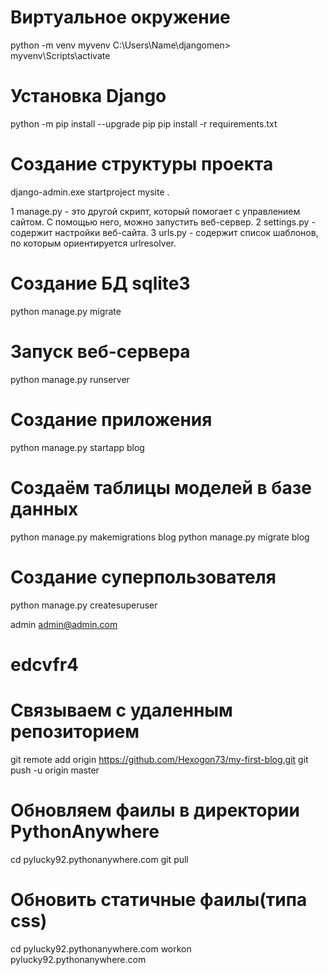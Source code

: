 # Виртуальное окружение

python -m venv myvenv C:\Users\Name\djangomen> myvenv\Scripts\activate

# Установка Django

python -m pip install --upgrade pip pip install -r requirements.txt

# Создание структуры проекта

django-admin.exe startproject mysite .

1 manage.py - это другой скрипт, который помогает с управлением сайтом. С помощью него, можно запустить веб-сервер. 2
settings.py - содержит настройки веб-сайта. 3 urls.py - содержит список шаблонов, по которым ориентируется urlresolver.

# Создание БД sqlite3

python manage.py migrate

# Запуск веб-сервера

python manage.py runserver

# Создание приложения

python manage.py startapp blog

# Создаём таблицы моделей в базе данных

python manage.py makemigrations blog python manage.py migrate blog

# Создание суперпользователя

python manage.py createsuperuser

admin admin@admin.com

# edcvfr4

# Связываем с удаленным репозиторием

git remote add origin https://github.com/Hexogon73/my-first-blog.git
git push -u origin master

# Обновляем фаилы в директории PythonAnywhere

cd pylucky92.pythonanywhere.com git pull

# Обновить статичные фаилы(типа css)

cd pylucky92.pythonanywhere.com workon pylucky92.pythonanywhere.com